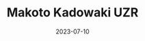 ---
layout: sports_graphic
title: Makoto Kadowaki UZR
description: Based on a Yakyu Cosmopolitan post
img: assets/sports_graphics/kadowaki.png
tags: [npb, yomiuri giants]
date: 2023-07-10
---
